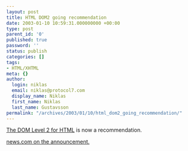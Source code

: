 ```yaml
---
layout: post
title: HTML DOM2 going recommendation
date: 2003-01-10 10:59:31.000000000 +00:00
type: post
parent_id: '0'
published: true
password: ''
status: publish
categories: []
tags:
- HTML/XHTML
meta: {}
author:
  login: niklas
  email: niklas@protocol7.com
  display_name: Niklas
  first_name: Niklas
  last_name: Gustavsson
permalink: "/archives/2003/01/10/html_dom2_going_recommendation/"
---
```

[The DOM Level 2 for HTML](http://www.w3.org/TR/2003/REC-DOM-Level-2-HTML-20030109/) is now a recommendation.

[news.com on the announcement.](http://news.com.com/2100-1023-979976.html?tag=cd_mh)

